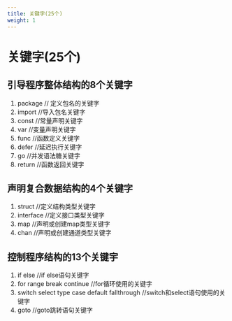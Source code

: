 ```yaml
---
title: 关键字(25个)
weight: 1
---
```

# 关键字(25个)
 
## 引导程序整体结构的8个关键字
1. package  // 定义包名的关键字    
2. import   //导入包名关键字  
3. const    //常量声明关键字  
4. var      //变量声明关键字  
5. func     //函数定义关键字  
6. defer    //延迟执行关键字  
7. go       //并发语法糖关键字
8. return   //函数返回关键字

## 声明复合数据结构的4个关键字
1. struct //定义结构类型关键字
2. interface //定义接口类型关键字
3. map  //声明或创建map类型关键字
4. chan //声明或创建通道类型关键字

## 控制程序结构的13个关键宇
1. if else  //if else语句关键字
2. for range break continue  //for循环使用的关键字
3. switch select type case default fallthrough //switch和select语句使用的关键字
4. goto  //goto跳转语句关键字

